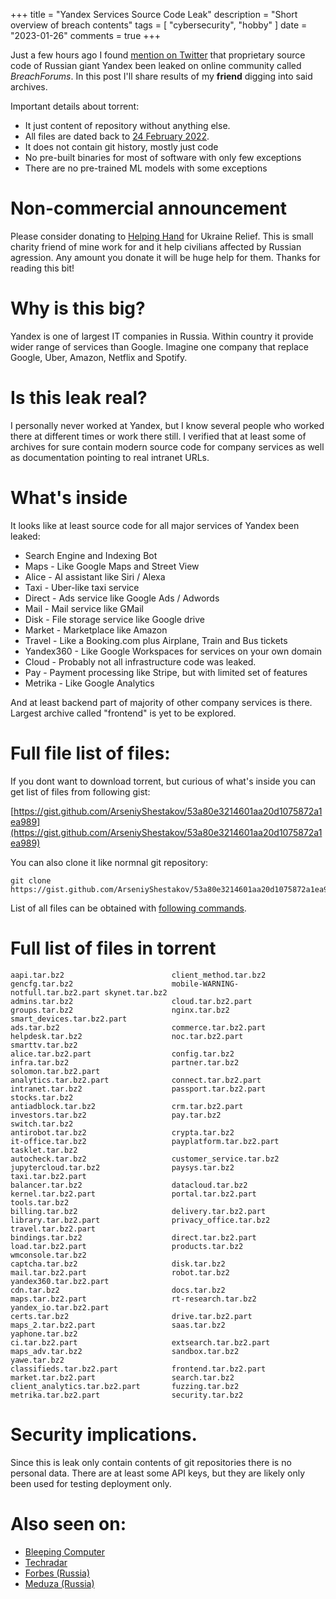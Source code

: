 +++
title = "Yandex Services Source Code Leak"
description = "Short overview of breach contents"
tags = [
    "cybersecurity",
    "hobby"
]
date = "2023-01-26"
comments = true
+++

Just a few hours ago I found [mention on Twitter](https://twitter.com/dbalakov/status/1618383988351201282) that proprietary source code of Russian giant Yandex been leaked on online community called *BreachForums*. In this post I'll share results of my **friend** digging into said archives.

Important details about torrent:

* It just content of repository without anything else.
* All files are dated back to [24 February 2022](https://en.wikipedia.org/wiki/Russo-Ukrainian_War).
* It does not contain git history, mostly just code
* No pre-built binaries for most of software with only few exceptions
* There are no pre-trained ML models with some exceptions

# Non-commercial announcement

Please consider donating to [Helping Hand](https://handofhelp.com.ua) for Ukraine Relief. This is small charity friend of mine work for and it help civilians affected by Russian agression. Any amount you donate it will be huge help for them. Thanks for reading this bit!

# Why is this big?

Yandex is one of largest IT companies in Russia. Within country it provide wider range of services than Google. Imagine one company that replace Google, Uber, Amazon, Netflix and Spotify.

# Is this leak real?

I personally never worked at Yandex, but I know several people who worked there at different times or work there still. I verified that at least some of archives for sure contain modern source code for company services as well as documentation pointing to real intranet URLs.

# What's inside

It looks like at least source code for all major services of Yandex been leaked:

* Search Engine and Indexing Bot
* Maps - Like Google Maps and Street View
* Alice - AI assistant like Siri / Alexa
* Taxi - Uber-like taxi service
* Direct - Ads service like Google Ads / Adwords
* Mail - Mail service like GMail
* Disk - File storage service like Google drive
* Market - Marketplace like Amazon
* Travel - Like a Booking.com plus Airplane, Train and Bus tickets
* Yandex360 - Like Google Workspaces for services on your own domain
* Cloud - Probably not all infrastructure code was leaked.
* Pay - Payment processing like Stripe, but with limited set of features
* Metrika - Like Google Analytics

And at least backend part of majority of other company services is there.
Largest archive called "frontend" is yet to be explored.

# Full file list of files:

If you dont want to download torrent, but curious of what's inside you can get list of files from following gist:

[https://gist.github.com/ArseniyShestakov/53a80e3214601aa20d1075872a1ea989](https://gist.github.com/ArseniyShestakov/53a80e3214601aa20d1075872a1ea989)

You can also clone it like normnal git repository:

```
git clone https://gist.github.com/ArseniyShestakov/53a80e3214601aa20d1075872a1ea989
```

List of all files can be obtained with [following commands](https://gist.github.com/ArseniyShestakov/4863f6b30967ad70ac62f0ae324e00b2).


# Full list of files in torrent

```
aapi.tar.bz2                        client_method.tar.bz2               gencfg.tar.bz2                      mobile-WARNING-notfull.tar.bz2.part skynet.tar.bz2
admins.tar.bz2                      cloud.tar.bz2.part                  groups.tar.bz2                      nginx.tar.bz2                       smart_devices.tar.bz2.part
ads.tar.bz2                         commerce.tar.bz2.part               helpdesk.tar.bz2                    noc.tar.bz2.part                    smarttv.tar.bz2
alice.tar.bz2.part                  config.tar.bz2                      infra.tar.bz2                       partner.tar.bz2                     solomon.tar.bz2.part
analytics.tar.bz2.part              connect.tar.bz2.part                intranet.tar.bz2                    passport.tar.bz2.part               stocks.tar.bz2
antiadblock.tar.bz2                 crm.tar.bz2.part                    investors.tar.bz2                   pay.tar.bz2                         switch.tar.bz2
antirobot.tar.bz2                   crypta.tar.bz2                      it-office.tar.bz2                   payplatform.tar.bz2.part            tasklet.tar.bz2
autocheck.tar.bz2                   customer_service.tar.bz2            jupytercloud.tar.bz2                paysys.tar.bz2                      taxi.tar.bz2.part
balancer.tar.bz2                    datacloud.tar.bz2                   kernel.tar.bz2.part                 portal.tar.bz2.part                 tools.tar.bz2
billing.tar.bz2                     delivery.tar.bz2.part               library.tar.bz2.part                privacy_office.tar.bz2              travel.tar.bz2.part
bindings.tar.bz2                    direct.tar.bz2.part                 load.tar.bz2.part                   products.tar.bz2                    wmconsole.tar.bz2
captcha.tar.bz2                     disk.tar.bz2                        mail.tar.bz2.part                   robot.tar.bz2                       yandex360.tar.bz2.part
cdn.tar.bz2                         docs.tar.bz2                        maps.tar.bz2.part                   rt-research.tar.bz2                 yandex_io.tar.bz2.part
certs.tar.bz2                       drive.tar.bz2.part                  maps_2.tar.bz2.part                 saas.tar.bz2                        yaphone.tar.bz2
ci.tar.bz2.part                     extsearch.tar.bz2.part              maps_adv.tar.bz2                    sandbox.tar.bz2                     yawe.tar.bz2
classifieds.tar.bz2.part            frontend.tar.bz2.part               market.tar.bz2.part                 search.tar.bz2
client_analytics.tar.bz2.part       fuzzing.tar.bz2                     metrika.tar.bz2.part                security.tar.bz2
```

# Security implications.

Since this is leak only contain contents of git repositories there is no personal data. There are at least some API keys, but they are likely only been used for testing deployment only.

# Also seen on:

* [Bleeping Computer](https://www.bleepingcomputer.com/news/security/yandex-denies-hack-blames-source-code-leak-on-former-employee/)
* [Techradar](https://www.techradar.com/news/yandex-denies-it-was-hacked-says-rogue-employee-to-blame-for-breach)
* [Forbes (Russia)](https://www.forbes.ru/tekhnologii/484285-kod-v-meske-cto-my-uznali-iz-utecki-dannyh-andeksa-i-k-cemu-ona-privedet)
* [Meduza (Russia)](https://meduza.io/news/2023/01/26/v-set-vylozhili-chast-ishodnyh-kodov-yandeksa-kompaniya-podtverdila-utechku-no-podcherknula-chto-polzovatelyam-nichego-ne-ugrozhaet)
